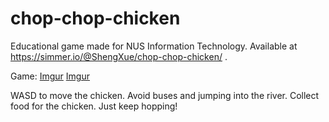 # chop-chop-chicken

Educational game made for NUS Information Technology. Available at https://simmer.io/@ShengXue/chop-chop-chicken/ .

Game:
[Imgur](https://i.imgur.com/yWIQNCP.jpg)
[Imgur](https://i.imgur.com/XHeNRql.png)

WASD to move the chicken. Avoid buses and jumping into the river. Collect food for the chicken. Just keep hopping!
